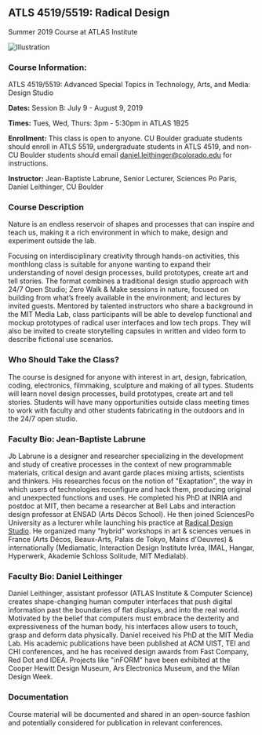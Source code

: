 ## ATLS 4519/5519: Radical Design
Summer 2019 Course at ATLAS Institute

![Illustration](http://web.media.mit.edu/~labrune/rd/montage-l.jpg)

### Course Information:
ATLS 4519/5519: Advanced Special Topics in Technology, Arts, and Media: Design Studio

**Dates:** Session B: July 9 - August 9, 2019

**Times:** Tues, Wed, Thurs: 3pm - 5:30pm in ATLAS 1B25

**Enrollment:** This class is open to anyone. CU Boulder graduate students should enroll in ATLS 5519, undergraduate students in ATLS 4519, and non-CU Boulder students should email daniel.leithinger@colorado.edu for instructions.

**Instructor:** Jean-Baptiste Labrune, Senior Lecturer, Sciences Po Paris, Daniel Leithinger, CU Boulder

### Course Description
Nature is an endless reservoir of shapes and processes that can inspire and teach us, making it a rich environment in which to make, design and experiment outside the lab. 

Focusing on interdisciplinary creativity through hands-on activities, this monthlong class is suitable for anyone wanting to expand their understanding of novel design processes, build prototypes, create art and tell stories. The format combines a traditional design studio approach with 24/7 Open Studio; Zero Walk & Make sessions in nature, focused on building from what’s freely available in the environment; and lectures by invited guests. Mentored by talented instructors who share a background in the MIT Media Lab, class participants will be able to develop functional and mockup prototypes of radical user interfaces and low tech props. They will also be invited to create storytelling capsules in written and video form to describe fictional use scenarios.


### Who Should Take the Class?
The course is designed for anyone with interest in art, design, fabrication, coding, electronics, filmmaking, sculpture and making of all types. Students will learn novel design processes, build prototypes, create art and tell stories. Students will have many opportunities outside class meeting times to work with faculty and other students fabricating in the outdoors and in the 24/7 open studio.

### Faculty Bio: Jean-Baptiste Labrune
Jb Labrune is a designer and researcher specializing in the development and study of creative processes in the context of new programmable materials, critical design and avant garde places mixing artists, scientists and thinkers. His researches focus on the notion of "Exaptation", the way in which users of technologies reconfigure and hack them, producing original and unexpected functions and uses. 
He completed his PhD at INRIA and postdoc at MIT, then became a researcher at Bell Labs and interaction design professor at ENSAD (Arts Décos School). He then joined SciencesPo University as a lecturer while launching his practice at [Radical Design Studio](http://radicaldesign.eu/). He organized many "hybrid" workshops in art & sciences venues in France (Arts Décos, Beaux-Arts, Palais de Tokyo, Mains d'Oeuvres) & internationally (Mediamatic, Interaction Design Institute Ivréa, IMAL, Hangar, Hyperwerk, Akademie Schloss Solitude, MIT Medialab).

### Faculty Bio: Daniel Leithinger
Daniel Leithinger, assistant professor (ATLAS Institute & Computer Science) creates shape-changing human computer interfaces that push digital information past the boundaries of flat displays, and into the real world. Motivated by the belief that computers must embrace the dexterity and expressiveness of the human body, his interfaces allow users to touch, grasp and deform data physically. Daniel received his PhD at the MIT Media Lab. His academic publications have been published at ACM UIST, TEI and CHI conferences, and he has received design awards from Fast Company, Red Dot and IDEA. Projects like "inFORM" have been exhibited at the Cooper Hewitt Design Museum, Ars Electronica Museum, and the Milan Design Week.

### Documentation 
Course material will be documented and shared in an open-source fashion and potentially considered for publication in relevant conferences.

